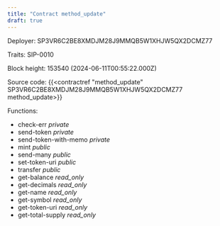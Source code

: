 ```yaml
---
title: "Contract method_update"
draft: true
---
```

Deployer: SP3VR6C2BE8XMDJM28J9MMQB5W1XHJW5QX2DCMZ77

Traits:
 SIP-0010



Block height: 153540 (2024-06-11T00:55:22.000Z)

Source code: {{<contractref "method_update" SP3VR6C2BE8XMDJM28J9MMQB5W1XHJW5QX2DCMZ77 method_update>}}

Functions:

* check-err _private_
* send-token _private_
* send-token-with-memo _private_
* mint _public_
* send-many _public_
* set-token-uri _public_
* transfer _public_
* get-balance _read_only_
* get-decimals _read_only_
* get-name _read_only_
* get-symbol _read_only_
* get-token-uri _read_only_
* get-total-supply _read_only_
